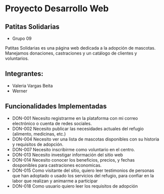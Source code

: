 # Proyecto Desarrollo Web
## Patitas Solidarias
 - Grupo 09

Patitas Solidarias es una página web dedicada a la adopción de mascotas. Manejamos donaciones, castraciones y un catálogo de clientes y voluntarios.

## Integrantes: 
  - Valeria Vargas Beita
  - Werner

## Funcionalidades Implementadas

- DON-001 Necesito registrarme en la plataforma con mi correo electrónico o cuenta de redes sociales.
- DON-002 Necesito publicar las necesidades actuales del refugio (alimento, medicinas, etc.)
- DON-004 Necesito ver una lista de mascotas disponibles con su historia y requisitos de adopción.
- DON-007 Necesito inscribirme como voluntario en el centro.
- DON-013 Necesito investigar información del sitio web
- DON-014 Necesito conocer los beneficios, precios, y fechas dosponibles para castraciones economicas.
- DON-015 Como visitante del sitio, quiero leer testimonios de personas que han adoptado o usado los servicios del refugio, para confiar en la labor que realizan y animarme a participar
- DON-018 Como usuario quiero leer los requisitos de adopción
